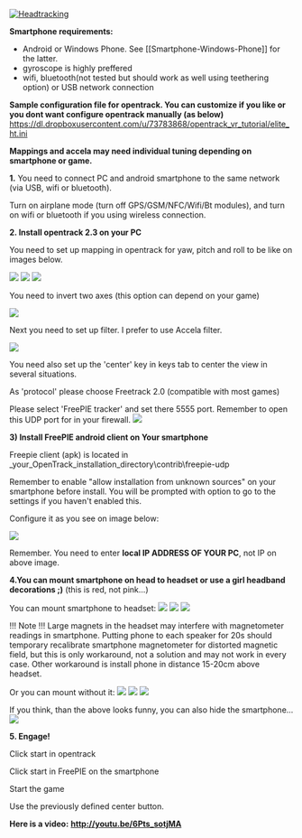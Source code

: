 [![Headtracking](https://dl.dropboxusercontent.com/u/73783868/opentrack_vr_tutorial/ht_ico.jpg)](http://youtu.be/6Pts_sotjMA)

**Smartphone requirements:**
- Android or Windows Phone. See [[Smartphone-Windows-Phone]] for the latter.
- gyroscope is highly preffered
- wifi, bluetooth(not tested but should work as well using teethering option) or USB network connection

**Sample configuration file for opentrack. You can customize if you like or you dont want configure opentrack manually (as below)**
https://dl.dropboxusercontent.com/u/73783868/opentrack_vr_tutorial/elite_ht.ini

**Mappings and accela may need individual tuning depending on smartphone or game.**

**1.**
You need to connect PC and android smartphone to the same network (via USB,  wifi or bluetooth).

Turn on airplane mode (turn off GPS/GSM/NFC/Wifi/Bt modules), and turn on wifi or bluetooth if you using wireless connection.  

**2. Install opentrack 2.3 on your PC**

You need to set up mapping in opentrack for yaw, pitch and roll to be like on images below.

![](https://dl.dropboxusercontent.com/u/73783868/opentrack_vr_tutorial/ht_yaw.JPG)
![](https://dl.dropboxusercontent.com/u/73783868/opentrack_vr_tutorial/ht_pitch.JPG)
![](https://dl.dropboxusercontent.com/u/73783868/opentrack_vr_tutorial/ht_roll.JPG)

You need to invert two axes (this option can depend on your game)

![](http://i.imgur.com/FvYCwFF.jpg)

Next you need to set up filter. I prefer to use Accela filter. 

![](https://dl.dropboxusercontent.com/u/73783868/opentrack_vr_tutorial/accela.JPG)

You need also set up the 'center' key in keys tab to center the view in several situations.

As 'protocol' please choose Freetrack 2.0 (compatible with most games)

Please select 'FreePIE tracker' and set there 5555 port. Remember to open this UDP port for in your firewall.
![](http://i.imgur.com/fyh8KWT.jpg)

**3) Install FreePIE android client on Your smartphone**

Freepie client (apk) is located in _your_OpenTrack_installation_directory\contrib\freepie-udp

Remember to enable "allow installation from unknown sources" on your smartphone before install. You will be prompted with option to go to the settings if you haven't enabled this.

Configure it as you see on image below:

![](https://dl.dropboxusercontent.com/u/73783868/freepie/4.png)

Remember. You need to enter **local IP ADDRESS OF YOUR PC**, not IP on above image.

**4.You can mount smartphone on head to headset or use a girl headband decorations ;)** (this is red, not pink...)

You can mount smartphone to headset:
![](https://dl.dropboxusercontent.com/u/73783868/opentrack_vr_tutorial/headset.jpg)
![](https://dl.dropboxusercontent.com/u/73783868/opentrack_vr_tutorial/headset2.jpg)
![](https://dl.dropboxusercontent.com/u/73783868/opentrack_vr_tutorial/headset3.jpg)

!!! Note !!!
Large magnets in the headset may interfere with magnetometer readings in smartphone.
Putting phone to each speaker for 20s should temporary recalibrate smartphone magnetometer for distorted magnetic field, but this is only workaround, not a solution and may not work in every case.
Other workaround is install phone in distance 15-20cm above headset.

Or you can mount without it:
![](https://dl.dropboxusercontent.com/u/73783868/opentrack_vr_tutorial/opaska.jpg)
![](https://dl.dropboxusercontent.com/u/73783868/opentrack_vr_tutorial/opaska2.jpg)
![](https://dl.dropboxusercontent.com/u/73783868/opentrack_vr_tutorial/opaska3.jpg)

If you think, than the above looks funny, you can also hide the smartphone...
![](https://dl.dropboxusercontent.com/u/73783868/opentrack_vr_tutorial/opaska4.jpg)

**5. Engage!**

Click start in opentrack

Click start in FreePIE on the smartphone

Start the game

Use the previously defined center button.

**Here is a video:**
**http://youtu.be/6Pts_sotjMA**

